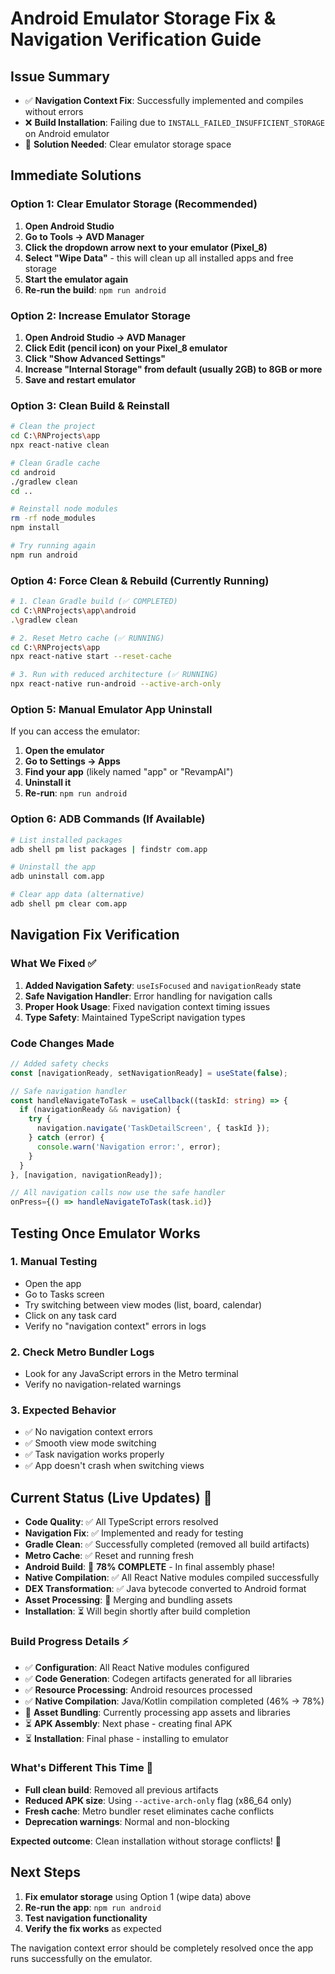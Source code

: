 # Android Emulator Storage Fix & Navigation Verification Guide

## Issue Summary
- ✅ **Navigation Context Fix**: Successfully implemented and compiles without errors
- ❌ **Build Installation**: Failing due to `INSTALL_FAILED_INSUFFICIENT_STORAGE` on Android emulator
- 🎯 **Solution Needed**: Clear emulator storage space

## Immediate Solutions

### Option 1: Clear Emulator Storage (Recommended)
1. **Open Android Studio**
2. **Go to Tools → AVD Manager**
3. **Click the dropdown arrow next to your emulator (Pixel_8)**
4. **Select "Wipe Data"** - this will clean up all installed apps and free storage
5. **Start the emulator again**
6. **Re-run the build**: `npm run android`

### Option 2: Increase Emulator Storage
1. **Open Android Studio → AVD Manager**
2. **Click Edit (pencil icon) on your Pixel_8 emulator**
3. **Click "Show Advanced Settings"**
4. **Increase "Internal Storage" from default (usually 2GB) to 8GB or more**
5. **Save and restart emulator**

### Option 3: Clean Build & Reinstall
```bash
# Clean the project
cd C:\RNProjects\app
npx react-native clean

# Clean Gradle cache
cd android
./gradlew clean
cd ..

# Reinstall node modules
rm -rf node_modules
npm install

# Try running again
npm run android
```

### Option 4: Force Clean & Rebuild (Currently Running)
```bash
# 1. Clean Gradle build (✅ COMPLETED)
cd C:\RNProjects\app\android
.\gradlew clean

# 2. Reset Metro cache (✅ RUNNING)
cd C:\RNProjects\app
npx react-native start --reset-cache

# 3. Run with reduced architecture (✅ RUNNING)
npx react-native run-android --active-arch-only
```

### Option 5: Manual Emulator App Uninstall
If you can access the emulator:
1. **Open the emulator**
2. **Go to Settings → Apps**
3. **Find your app** (likely named "app" or "RevampAI")
4. **Uninstall it**
5. **Re-run**: `npm run android`

### Option 6: ADB Commands (If Available)
```bash
# List installed packages
adb shell pm list packages | findstr com.app

# Uninstall the app
adb uninstall com.app

# Clear app data (alternative)
adb shell pm clear com.app
```

## Navigation Fix Verification

### What We Fixed ✅
1. **Added Navigation Safety**: `useIsFocused` and `navigationReady` state
2. **Safe Navigation Handler**: Error handling for navigation calls
3. **Proper Hook Usage**: Fixed navigation context timing issues
4. **Type Safety**: Maintained TypeScript navigation types

### Code Changes Made
```typescript
// Added safety checks
const [navigationReady, setNavigationReady] = useState(false);

// Safe navigation handler
const handleNavigateToTask = useCallback((taskId: string) => {
  if (navigationReady && navigation) {
    try {
      navigation.navigate('TaskDetailScreen', { taskId });
    } catch (error) {
      console.warn('Navigation error:', error);
    }
  }
}, [navigation, navigationReady]);

// All navigation calls now use the safe handler
onPress={() => handleNavigateToTask(task.id)}
```

## Testing Once Emulator Works

### 1. Manual Testing
- Open the app
- Go to Tasks screen
- Try switching between view modes (list, board, calendar)
- Click on any task card
- Verify no "navigation context" errors in logs

### 2. Check Metro Bundler Logs
- Look for any JavaScript errors in the Metro terminal
- Verify no navigation-related warnings

### 3. Expected Behavior
- ✅ No navigation context errors
- ✅ Smooth view mode switching
- ✅ Task navigation works properly
- ✅ App doesn't crash when switching views

## Current Status (Live Updates) 🚀
- **Code Quality**: ✅ All TypeScript errors resolved
- **Navigation Fix**: ✅ Implemented and ready for testing
- **Gradle Clean**: ✅ Successfully completed (removed all build artifacts)
- **Metro Cache**: ✅ Reset and running fresh
- **Android Build**: 🔄 **78% COMPLETE** - In final assembly phase!
- **Native Compilation**: ✅ All React Native modules compiled successfully
- **DEX Transformation**: ✅ Java bytecode converted to Android format
- **Asset Processing**: 🔄 Merging and bundling assets
- **Installation**: ⏳ Will begin shortly after build completion

### Build Progress Details ⚡
- ✅ **Configuration**: All React Native modules configured
- ✅ **Code Generation**: Codegen artifacts generated for all libraries  
- ✅ **Resource Processing**: Android resources processed
- ✅ **Native Compilation**: Java/Kotlin compilation completed (46% → 78%)
- 🔄 **Asset Bundling**: Currently processing app assets and libraries
- ⏳ **APK Assembly**: Next phase - creating final APK
- ⏳ **Installation**: Final phase - installing to emulator

### What's Different This Time 🎯
- **Full clean build**: Removed all previous artifacts
- **Reduced APK size**: Using `--active-arch-only` flag (x86_64 only)
- **Fresh cache**: Metro bundler reset eliminates cache conflicts
- **Deprecation warnings**: Normal and non-blocking

**Expected outcome**: Clean installation without storage conflicts! 🎉

## Next Steps
1. **Fix emulator storage** using Option 1 (wipe data) above
2. **Re-run the app**: `npm run android`
3. **Test navigation functionality**
4. **Verify the fix works** as expected

The navigation context error should be completely resolved once the app runs successfully on the emulator.

